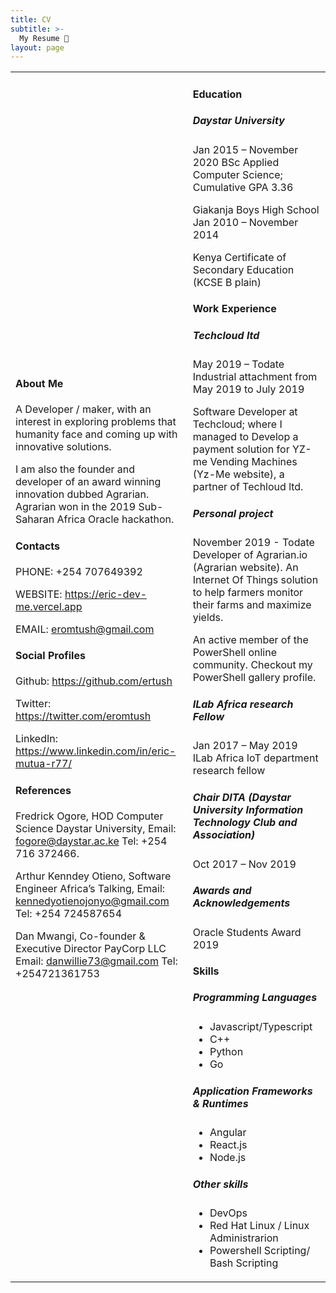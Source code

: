 ```yaml
---
title: CV
subtitle: >-
  My Resume 📃
layout: page
---
```

<div class="responsive-table">
  <table >
      <tr>
        <td style="border: none">
      <object 
      data="images/favicon.svg" 
      type="image/svg+xml"
      width="250px"
      height="250px"
      style="border-radius: 50%"
      >
      </object>
        <h4>About Me</h4>
        <p>
A Developer / maker, with an interest in exploring problems that humanity face and coming up with innovative solutions.

I am also the founder and developer of an award winning innovation dubbed Agrarian. Agrarian won in the 2019 Sub-Saharan Africa Oracle hackathon.

</p>
    <h4>Contacts</h4>
    <p>PHONE:
+254 707649392

WEBSITE: https://eric-dev-me.vercel.app

EMAIL: eromtush@gmail.com
</p>
<h4>Social Profiles</h4>
<p>

Github: https://github.com/ertush

Twitter: https://twitter.com/eromtush

LinkedIn: https://www.linkedin.com/in/eric-mutua-r77/


</p>
<h4>References
</h4>

Fredrick Ogore,
HOD Computer Science Daystar
University,
Email: fogore@daystar.ac.ke
Tel: +254 716 372466.

Arthur Kenndey Otieno,
Software Engineer Africa’s Talking,
Email: kennedyotienojonyo@gmail.com
Tel: +254 724587654

Dan Mwangi,
Co-founder & Executive Director  PayCorp LLC 
Email: danwillie73@gmail.com
Tel: +254721361753
        </td>
        <td style="border: none">
        <h4>Education</h4>
<h5>Daystar University</h5>
Jan 2015 – November 2020
BSc Applied Computer Science; Cumulative GPA 3.36

Giakanja Boys High School
Jan 2010 – November 2014

Kenya Certificate of Secondary Education (KCSE B plain)

<h4>Work Experience
</h4>
<h5>Techcloud ltd</h5>May 2019 – Todate
Industrial attachment from May 2019 to July 2019

Software Developer at Techcloud; where I managed to Develop a payment solution for YZ-me Vending Machines (Yz-Me website), a partner of Techloud ltd.

<h5>Personal project</h5>November 2019 - Todate
Developer of Agrarian.io (Agrarian website). An Internet Of Things solution to help farmers monitor their farms and maximize yields.

An active member of the PowerShell online community.
Checkout my PowerShell gallery profile.

<h5>ILab Africa research Fellow</h5>Jan 2017 – May 2019
ILab Africa IoT department research fellow

<h5>Chair DITA (Daystar University Information Technology Club and Association)</h5> 
Oct 2017 – Nov 2019

<h5>Awards and Acknowledgements</h5>
Oracle Students Award 2019

<h4>Skills</h4>
<h5>Programming Languages</h5>

- Javascript/Typescript
- C++
- Python
-	Go

<h5>Application Frameworks & Runtimes</h5>

-	Angular
-	React.js
-	Node.js

<h5>Other skills</h5>

-	DevOps
-	Red Hat Linux / Linux Administrarion
-	Powershell Scripting/ Bash Scripting
        </td>
      </tr>
    </tbody>
  </table>
</div>